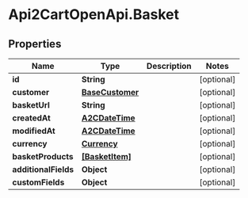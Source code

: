 # Api2CartOpenApi.Basket

## Properties

Name | Type | Description | Notes
------------ | ------------- | ------------- | -------------
**id** | **String** |  | [optional] 
**customer** | [**BaseCustomer**](BaseCustomer.md) |  | [optional] 
**basketUrl** | **String** |  | [optional] 
**createdAt** | [**A2CDateTime**](A2CDateTime.md) |  | [optional] 
**modifiedAt** | [**A2CDateTime**](A2CDateTime.md) |  | [optional] 
**currency** | [**Currency**](Currency.md) |  | [optional] 
**basketProducts** | [**[BasketItem]**](BasketItem.md) |  | [optional] 
**additionalFields** | **Object** |  | [optional] 
**customFields** | **Object** |  | [optional] 


